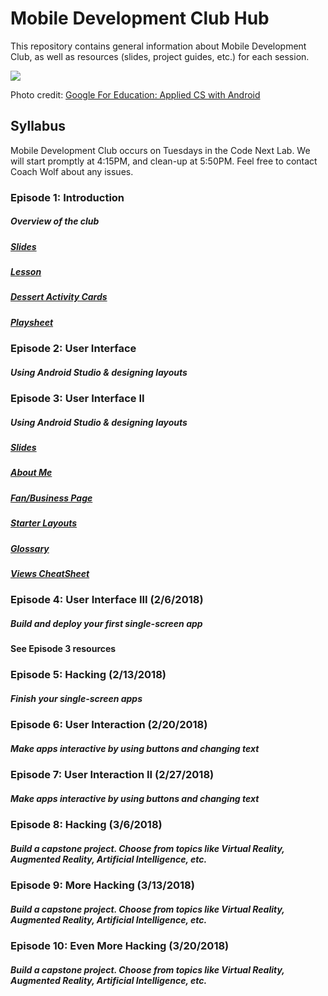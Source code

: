 # Mobile Development Club Hub

This repository contains general information about Mobile Development Club, as well as resources (slides, project guides, etc.) for each session.

![](https://cswithandroid.withgoogle.com/img/appliedcsandroid.png)

Photo credit: [Google For Education: Applied CS with Android](https://cswithandroid.withgoogle.com/img/appliedcsandroid.png)

## Syllabus

Mobile Development Club occurs on Tuesdays in the Code Next Lab.
We will start promptly at 4:15PM, and clean-up at 5:50PM.
Feel free to contact Coach Wolf about any issues.

### Episode 1: Introduction

##### Overview of the club 

##### [Slides](/episode-1/episode-1-slides.pdf)
##### [Lesson](/episode-1/episode-1-lesson-plan.pdf)
##### [Dessert Activity Cards](/episode-1/dessert-activity-cards.pdf)
##### [Playsheet](/episode-1/playsheet.pdf)

### Episode 2: User Interface

##### Using Android Studio & designing layouts

### Episode 3: User Interface II

##### Using Android Studio & designing layouts

##### [Slides](/episode-3/episode-3-slides.pdf)

##### [About Me](/episode-3/about-me/about-me-guide.md)

##### [Fan/Business Page](/episode-3/fan-business/fan-business-guide.md)

##### [Starter Layouts](/episode-3/starter-layouts)

##### [Glossary](https://developers.google.com/android/for-all/vocab-words/?utm_source=udacity&utm_medium=course&utm_campaign=android_basics)

##### [Views CheatSheet](http://labs.udacity.com/images/Common-Android-Views-Cheat-Sheet.pdf)

### Episode 4: User Interface III (2/6/2018)

##### Build and deploy your first single-screen app

#### See Episode 3 resources

### Episode 5: Hacking (2/13/2018)

##### Finish your single-screen apps

### Episode 6: User Interaction (2/20/2018)

##### Make apps interactive by using buttons and changing text

### Episode 7: User Interaction II (2/27/2018)

##### Make apps interactive by using buttons and changing text

### Episode 8: Hacking (3/6/2018)

##### Build a capstone project. Choose from topics like Virtual Reality, Augmented Reality, Artificial Intelligence, etc.

### Episode 9: More Hacking (3/13/2018)

##### Build a capstone project. Choose from topics like Virtual Reality, Augmented Reality, Artificial Intelligence, etc.

### Episode 10: Even More Hacking (3/20/2018)

##### Build a capstone project. Choose from topics like Virtual Reality, Augmented Reality, Artificial Intelligence, etc.

